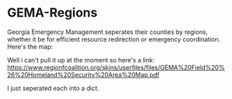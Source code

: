 # GEMA-Regions

Georgia Emergency Management seperates their counties by regions, whether it be for efficient resource redirection or emergency coordination. Here's the map:

Well i can't pull it up at the moment so here's a link: https://www.regionfcoalition.org/skins/userfiles/files/GEMA%20Field%20%26%20Homeland%20Security%20Area%20Map.pdf

I just seperated each into a dict.
